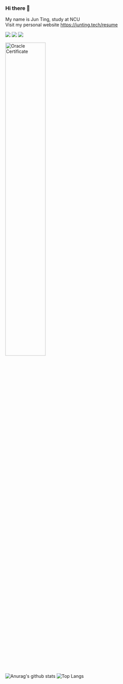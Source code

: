 ### Hi there 👋
My name is Jun Ting, study at NCU
<br>
Visit my personal website
https://junting.tech/resume

![](https://img.shields.io/badge/license-java_OCA-green)
![](https://img.shields.io/badge/license-java_OCP-green)
![](https://img.shields.io/badge/license-JavaEE%20Web-blue)

<img width="50%" alt="Oracle Certificate" src="https://user-images.githubusercontent.com/92431095/178016604-f19e6fc6-0b74-455b-bc7b-a6a557849701.png">

![Anurag's github stats](https://github-readme-stats.vercel.app/api?username=JunTingLin&layout=compact)
![Top Langs](https://github-readme-stats.vercel.app/api/top-langs/?username=JunTingLin&layout=compact)




<!--
**JunTingLin/JunTingLin** is a ✨ _special_ ✨ repository because its `README.md` (this file) appears on your GitHub profile.

Here are some ideas to get you started:

- 🔭 I’m currently working on ...
- 🌱 I’m currently learning ...
- 👯 I’m looking to collaborate on ...
- 🤔 I’m looking for help with ...
- 💬 Ask me about ...
- 📫 How to reach me: ...
- 😄 Pronouns: ...
- ⚡ Fun fact: ...
-->
